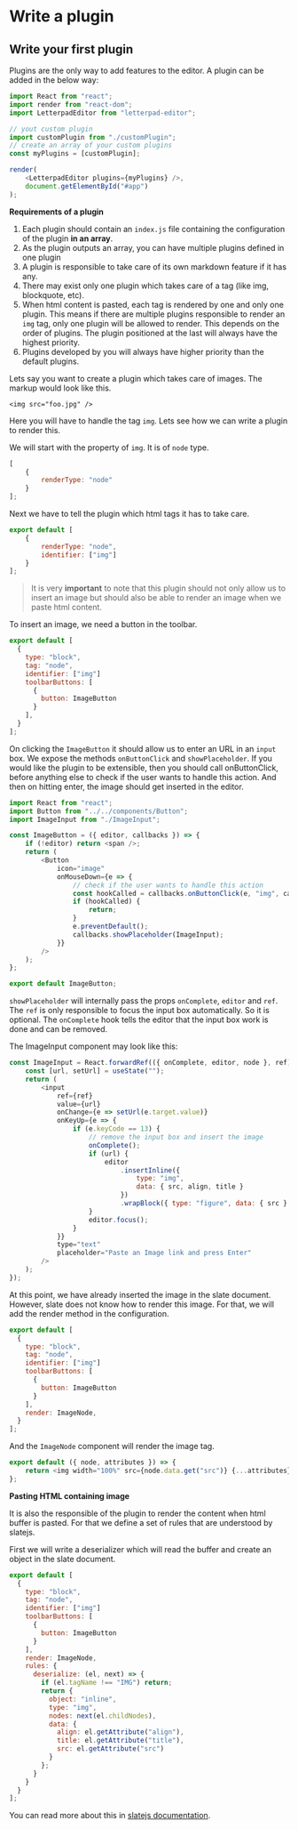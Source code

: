 # Write a plugin

## Write your first plugin

Plugins are the only way to add features to the editor. A plugin can be added in the below way:

```javascript
import React from "react";
import render from "react-dom";
import LetterpadEditor from "letterpad-editor";

// yout custom plugin
import customPlugin from "./customPlugin";
// create an array of your custom plugins
const myPlugins = [customPlugin];

render(
    <LetterpadEditor plugins={myPlugins} />,
    document.getElementById("#app")
);
```

**Requirements of a plugin**

1. Each plugin should contain an `index.js` file containing the configuration of the plugin **in an array**.
2. As the plugin outputs an array, you can have multiple plugins defined in one plugin
3. A plugin is responsible to take care of its own markdown feature if it has any.
4. There may exist only one plugin which takes care of a tag \(like img, blockquote, etc\).
5. When html content is pasted, each tag is rendered by one and only one plugin. This means if there are multiple plugins responsible to render an `img` tag, only one plugin will be allowed to render. This depends on the order of plugins. The plugin positioned at the last will always have the highest priority.
6. Plugins developed by you will always have higher priority than the default plugins.

Lets say you want to create a plugin which takes care of images. The markup would look like this.

```markup
<img src="foo.jpg" />
```

Here you will have to handle the tag `img`. Lets see how we can write a plugin to render this.

We will start with the property of `img`. It is of `node` type.

```javascript
[
    {
        renderType: "node"
    }
];
```

Next we have to tell the plugin which html tags it has to take care.

```javascript
export default [
    {
        renderType: "node",
        identifier: ["img"]
    }
];
```

> It is very **important** to note that this plugin should not only allow us to insert an image but should also be able to render an image when we paste html content.

To insert an image, we need a button in the toolbar.

```javascript
export default [
  {
    type: "block",
    tag: "node",
    identifier: ["img"]
    toolbarButtons: [
      {
        button: ImageButton
      }
    ],
  }
];
```

On clicking the `ImageButton` it should allow us to enter an URL in an `input` box. We expose the methods `onButtonClick` and `showPlaceholder`. If you would like the plugin to be extensible, then you should call onButtonClick, before anything else to check if the user wants to handle this action. And then on hitting enter, the image should get inserted in the editor.

```javascript
import React from "react";
import Button from "../../components/Button";
import ImageInput from "./ImageInput";

const ImageButton = ({ editor, callbacks }) => {
    if (!editor) return <span />;
    return (
        <Button
            icon="image"
            onMouseDown={e => {
                // check if the user wants to handle this action
                const hookCalled = callbacks.onButtonClick(e, "img", callbacks);
                if (hookCalled) {
                    return;
                }
                e.preventDefault();
                callbacks.showPlaceholder(ImageInput);
            }}
        />
    );
};

export default ImageButton;
```

`showPlaceholder` will internally pass the props `onComplete`, `editor` and `ref`. The `ref` is only responsible to focus the input box automatically. So it is optional. The `onComplete` hook tells the editor that the input box work is done and can be removed.

The ImageInput component may look like this:

```javascript
const ImageInput = React.forwardRef(({ onComplete, editor, node }, ref) => {
    const [url, setUrl] = useState("");
    return (
        <input
            ref={ref}
            value={url}
            onChange={e => setUrl(e.target.value)}
            onKeyUp={e => {
                if (e.keyCode == 13) {
                    // remove the input box and insert the image
                    onComplete();
                    if (url) {
                        editor
                            .insertInline({
                                type: "img",
                                data: { src, align, title }
                            })
                            .wrapBlock({ type: "figure", data: { src } });
                    }
                    editor.focus();
                }
            }}
            type="text"
            placeholder="Paste an Image link and press Enter"
        />
    );
});
```

At this point, we have already inserted the image in the slate document. However, slate does not know how to render this image. For that, we will add the render method in the configuration.

```javascript
export default [
  {
    type: "block",
    tag: "node",
    identifier: ["img"]
    toolbarButtons: [
      {
        button: ImageButton
      }
    ],
    render: ImageNode,
  }
];
```

And the `ImageNode` component will render the image tag.

```javascript
export default ({ node, attributes }) => {
    return <img width="100%" src={node.data.get("src")} {...attributes} />;
};
```

**Pasting HTML containing image**

It is also the responsible of the plugin to render the content when html buffer is pasted. For that we define a set of rules that are understood by slatejs.

First we will write a deserializer which will read the buffer and create an object in the slate document.

```javascript
export default [
  {
    type: "block",
    tag: "node",
    identifier: ["img"]
    toolbarButtons: [
      {
        button: ImageButton
      }
    ],
    render: ImageNode,
    rules: {
      deserialize: (el, next) => {
        if (el.tagName !== "IMG") return;
        return {
          object: "inline",
          type: "img",
          nodes: next(el.childNodes),
          data: {
            align: el.getAttribute("align"),
            title: el.getAttribute("title"),
            src: el.getAttribute("src")
          }
        };
      }
    }
  }
];
```

You can read more about this in [slatejs documentation](https://docs.slatejs.org/walkthroughs/saving-and-loading-html-content).

